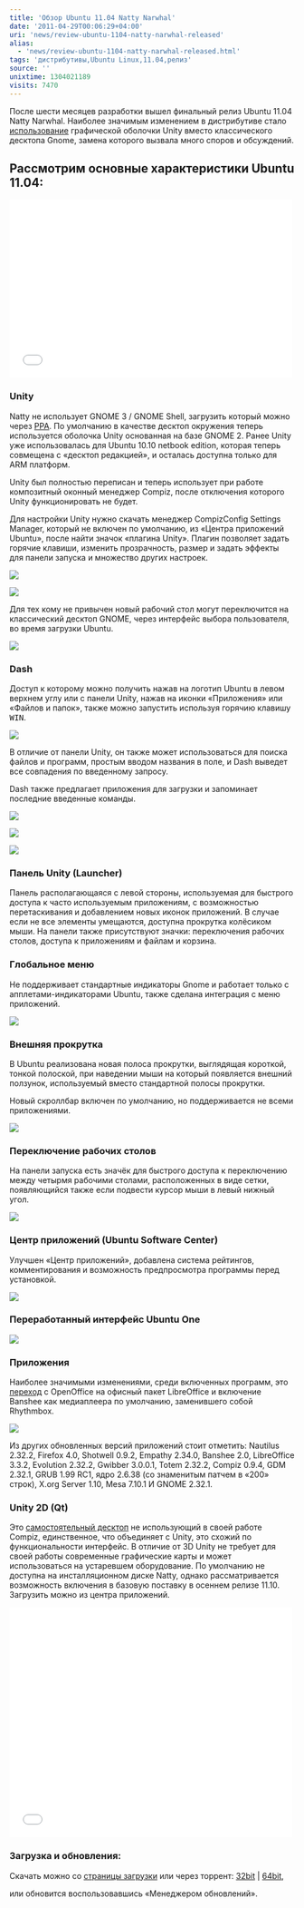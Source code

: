 ```yaml
---
title: 'Обзор Ubuntu 11.04 Natty Narwhal'
date: '2011-04-29T00:06:29+04:00'
uri: 'news/review-ubuntu-1104-natty-narwhal-released'
alias: 
  - 'news/review-ubuntu-1104-natty-narwhal-released.html'
tags: 'дистрибутивы,Ubuntu Linux,11.04,релиз'
source: ''
unixtime: 1304021189
visits: 7470
---
```

После шести месяцев разработки вышел финальный релиз Ubuntu 11.04 Natty Narwhal. Наиболее значимым изменением в дистрибутиве стало [использование](news/v-ubuntu-11-04-natty-narwhal-po-umolchaniu-budet-unity) графической оболочки Unity вместо классического десктопа Gnome, замена которого вызвала много споров и обсуждений.

## Рассмотрим основные характеристики Ubuntu 11.04:

<iframe width="500" height="314" src="//www.youtube.com/embed/MFvk1I-uUXw" frameborder="0" allowfullscreen=""></iframe>

### Unity

Natty не использует GNOME 3 / GNOME Shell, загрузить который можно через [PPA](news/gnome-3-released). По умолчанию в качестве десктоп окружения теперь используется оболочка Unity основанная на базе GNOME 2. Ранее Unity уже использовалась для Ubuntu 10.10 netbook edition, которая теперь совмещена с «десктоп редакцией», и осталась доступна только для ARM платформ.

Unity был полностью переписан и теперь использует при работе композитный оконный менеджер Compiz, после отключения которого Unity функционировать не будет.

Для настройки Unity нужно скачать менеджер CompizConfig Settings Manager, который не включен по умолчанию, из «Центра приложений Ubuntu», после найти значок «плагина Unity». Плагин позволяет задать горячие клавиши, изменить прозрачность, размер и задать эффекты для панели запуска и множество других настроек.

[![](img/2011/04/29/00-00/ccsm-unity-1-5666709650-o.jpg)](img/2011/04/29/00-00/ccsm-unity-1-5666709650-o.jpg)

[![](img/2011/04/29/00-00/ccsm-unity-2-5666710032-o.jpg)](img/2011/04/29/00-00/ccsm-unity-2-5666710032-o.jpg)

Для тех кому не привычен новый рабочий стол могут переключится на классический десктоп GNOME, через интерфейс выбора пользователя, во время загрузки Ubuntu.

[![](img/2011/04/29/00-00/login-5667150552-o.jpg)](img/2011/04/29/00-00/login-5667150552-o.jpg)

### Dash

Доступ к которому можно получить нажав на логотип Ubuntu в левом верхнем углу или с панели Unity, нажав на иконки «Приложения» или «Файлов и папок», также можно запустить используя горячию клавишу <kbd>WIN</kbd>.

[![](img/2011/04/29/00-00/launcher-unity-5666141721-o.jpg)](img/2011/04/29/00-00/launcher-unity-5666141721-o.jpg)

В отличие от панели Unity, он также может использоваться для поиска файлов и программ, простым вводом названия в поле, и Dash выведет все совпадения по введенному запросу.

Dash также предлагает приложения для загрузки и запоминает последние введенные команды.

[![](img/2011/04/29/00-00/dash-5666708140-o.jpg)](img/2011/04/29/00-00/dash-5666708140-o.jpg)

[![](img/2011/04/29/00-00/apps-ubuntu-5666707060-o.jpg)](img/2011/04/29/00-00/apps-ubuntu-5666707060-o.jpg)

[![](img/2011/04/29/00-00/folders-5666707566-o.jpg)](img/2011/04/29/00-00/folders-5666707566-o.jpg)

### Панель Unity (Launcher)

Панель располагающаяся с левой стороны, используемая для быстрого доступа к часто используемым приложениям, с возможностью перетаскивания и добавлением новых иконок приложений. В случае если не все элементы умещаются, доступна прокрутка колёсиком мыши. На панели также присутствуют значки: переключения рабочих столов, доступа к приложениям и файлам и корзина.

### Глобальное меню

Не поддерживает стандартные индикаторы Gnome и работает только с апплетами-индикаторами Ubuntu, также сделана интеграция с меню приложений.

[![](img/2011/04/29/00-00/global-menu-5666580715-o.jpg)](img/2011/04/29/00-00/global-menu-5666580715-o.jpg)

### Внешняя прокрутка

В Ubuntu реализована новая полоса прокрутки, выглядящая короткой, тонкой полоской, при наведении мыши на который появляется внешний ползунок, используемый вместо стандартной полосы прокрутки.

Новый скроллбар включен по умолчанию, но поддерживается не всеми приложениями.

[![](img/2011/04/29/00-00/scrollbar-5666704542-o.jpg)](img/2011/04/29/00-00/scrollbar-5666704542-o.jpg)

### Переключение рабочих столов

На панели запуска есть значёк для быстрого доступа к переключению между четырмя рабочими столами, расположенных в виде сетки, появляющийся также если подвести курсор мыши в левый нижный угол.

[![](img/2011/04/29/00-00/workplace-5666706450-o.jpg)](img/2011/04/29/00-00/workplace-5666706450-o.jpg)

### Центр приложений (Ubuntu Software Center)

Улучшен «Центр приложений», добавлена система рейтингов, комментирования и возможность предпросмотра программы перед установкой.

[![](img/2011/04/29/00-00/soft-center-5666140811-o.jpg)](img/2011/04/29/00-00/soft-center-5666140811-o.jpg)

### Переработанный интерфейс Ubuntu One

[![](img/2011/04/29/00-00/ubuntu-one-5666137291-o.jpg)](img/2011/04/29/00-00/ubuntu-one-5666137291-o.jpg)

### Приложения

Наиболее значимыми изменениями, среди включенных программ, это [переход](news/v-ubuntu-11-04-budet-libreoffice-vmesto-openoffice-org) с OpenOffice на офисный пакет LibreOffice и включение Banshee как медиаплеера по умолчанию, заменившего собой Rhythmbox.

[![](img/2011/04/29/00-00/new-apps-ubuntu-5666136901-o.jpg)](img/2011/04/29/00-00/new-apps-ubuntu-5666136901-o.jpg)

Из других обновленных версий приложений стоит отметить: Nautilus 2.32.2, Firefox 4.0, Shotwell 0.9.2, Empathy 2.34.0, Banshee 2.0, LibreOffice 3.3.2, Evolution 2.32.2, Gwibber 3.0.0.1, Totem 2.32.2, Compiz 0.9.4, GDM 2.32.1, GRUB 1.99 RC1, ядро 2.6.38 (со знаменитым патчем в «200» строк), X.org Server 1.10, Mesa 7.10.1 И GNOME 2.32.1.

### Unity 2D (Qt)

Это [самостоятельный десктоп](news/unity-2d-ubuntu-11-04) не использующий в своей работе Compiz, единственное, что объединяет с Unity, это схожий по функциональности интерфейс. В отличие от 3D Unity не требует для своей работы современные графические карты и может использоваться на устаревшем оборудование. По умолчанию не доступна на инсталляционном диске Natty, однако рассматривается возможность включения в базовую поставку в осеннем релизе 11.10. Загрузить можно из центра приложений.

<iframe width="500" height="405" src="//www.youtube.com/embed/kNYuSrkW_g0" frameborder="0" allowfullscreen=""></iframe>

### Загрузка и обновления:

Скачать можно со [страницы загрузки](http://releases.ubuntu.com/11.04/) или через торрент: [32bit](http://releases.ubuntu.com/natty/ubuntu-11.04-desktop-i386.iso.torrent) | [64bit](http://releases.ubuntu.com/natty/ubuntu-11.04-desktop-amd64.iso.torrent),

или обновится воспользовавшись «Менеджером обновлений».

